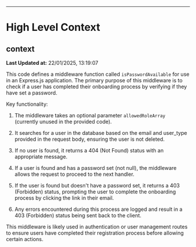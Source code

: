 

---
# High Level Context
## context
**Last Updated at:** 22/01/2025, 13:19:07

This code defines a middleware function called `isPasswordAvailable` for use in an Express.js application. The primary purpose of this middleware is to check if a user has completed their onboarding process by verifying if they have set a password.

Key functionality:

1. The middleware takes an optional parameter `allowedRoleArray` (currently unused in the provided code).

2. It searches for a user in the database based on the email and user_type provided in the request body, ensuring the user is not deleted.

3. If no user is found, it returns a 404 (Not Found) status with an appropriate message.

4. If a user is found and has a password set (not null), the middleware allows the request to proceed to the next handler.

5. If the user is found but doesn't have a password set, it returns a 403 (Forbidden) status, prompting the user to complete the onboarding process by clicking the link in their email.

6. Any errors encountered during this process are logged and result in a 403 (Forbidden) status being sent back to the client.

This middleware is likely used in authentication or user management routes to ensure users have completed their registration process before allowing certain actions.
